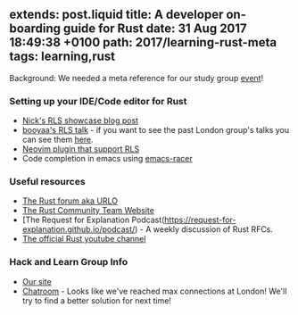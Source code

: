 extends: post.liquid
title: A developer on-boarding guide for Rust 
date: 31 Aug 2017 18:49:38 +0100
path: 2017/learning-rust-meta
tags: learning,rust
---

Background: We needed a meta reference for our study group [event](https://www.meetup.com/Rust-London-User-Group/events/242378000/)!

### Setting up your IDE/Code editor for Rust
- [Nick's RLS showcase blog post](https://www.ncameron.org/blog/what-the-rls-can-do/)
- [booyaa's RLS talk](https://skillsmatter.com/skillscasts/10664-rust-language-server-and-you) - if you want to see the past London group's talks you can see them [here](https://skillsmatter.com/groups/10633-rust-london-user-group#past_events).
- [Neovim plugin that support RLS](https://github.com/autozimu/LanguageClient-neovim)
- Code completion in emacs using [emacs-racer](https://github.com/racer-rust/emacs-racer)

### Useful resources
- [The Rust forum aka URLO](https://users.rust-lang.org/)
- [The Rust Community Team Website](https://community.rs/)
- [The Request for Explanation Podcast(https://request-for-explanation.github.io/podcast/) - A weekly discussion of Rust RFCs.
- [The official Rust youtube channel](https://www.youtube.com/rustvideos)

### Hack and Learn Group Info
- [Our site](http://rustaceans.uk/)
- [Chatroom](https://kiwiirc.com/client/irc.mozilla.org:+6667/#rustaceans.uk) - Looks like we've reached max connections at London! We'll try to find a better solution for next time!
